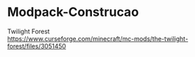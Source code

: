 # Modpack-Construcao

Twilight Forest <br/>
https://www.curseforge.com/minecraft/mc-mods/the-twilight-forest/files/3051450

